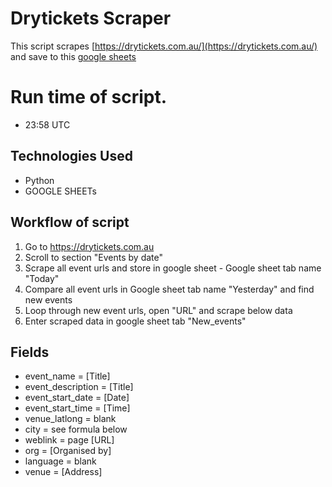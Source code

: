 # Drytickets Scraper

This script scrapes [https://drytickets.com.au/](https://drytickets.com.au/) and save to this [google sheets]([https://docs.google.com/spreadsheets/d/1fMD-Ld9LOn8LctXuaFYywv3mY_LugjS1syd-bCizer0/edit?pli=1&gid=1789520897#gid=1789520897](https://docs.google.com/spreadsheets/d/1HjsWyf8EJARJi192xB8gJIlc5aCPM3xQrPGPHOFUqv8/edit?gid=1814938593#gid=1814938593))

# Run time of script.
   - 23:58 UTC

## Technologies Used
- Python
- GOOGLE SHEETs

## Workflow of script

1. Go to https://drytickets.com.au
2. Scroll to section "Events by date"
3. Scrape all event urls and store in google sheet - Google sheet tab name "Today"
4. Compare all event urls in Google sheet tab name "Yesterday" and find new events
5. Loop through new event urls, open "URL" and scrape below data
6. Enter scraped data in google sheet tab "New_events"

## Fields

- event_name = [Title]
- event_description = [Title]
- event_start_date = [Date]
- event_start_time = [Time]
- venue_latlong = blank
- city = see formula below
- weblink = page [URL]
- org = [Organised by]
- language = blank
- venue = [Address]


